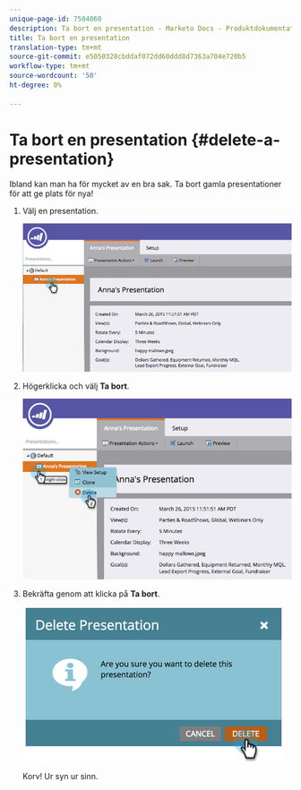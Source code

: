 ```yaml
---
unique-page-id: 7504060
description: Ta bort en presentation - Marketo Docs - Produktdokumentation
title: Ta bort en presentation
translation-type: tm+mt
source-git-commit: e5050328cbddaf072dd60ddd8d7363a704e720b5
workflow-type: tm+mt
source-wordcount: '50'
ht-degree: 0%

---
```



# Ta bort en presentation {#delete-a-presentation}

Ibland kan man ha för mycket av en bra sak. Ta bort gamla presentationer för att ge plats för nya!

1. Välj en presentation.

   ![](assets/image2015-3-26-12-3a26-3a41.png)

1. Högerklicka och välj **Ta bort**.

   ![](assets/image2015-3-26-12-3a26-3a51.png)

1. Bekräfta genom att klicka på **Ta bort**.

   ![](assets/image2015-3-20-16-3a21-3a10.png)

   Korv! Ur syn ur sinn.
